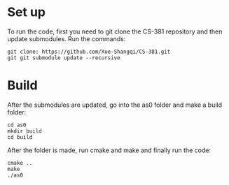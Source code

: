 # Set up
To run the code, first you need to git clone the CS-381 repository and then update submodules. Run the commands:
```
git clone: https://github.com/Xue-Shangqi/CS-381.git
git git submodule update --recursive
```

# Build
After the submodules are updated, go into the as0 folder and make a build folder:
```
cd as0
mkdir build
cd build
```
After the folder is made, run cmake and make and finally run the code:
```
cmake ..
make
./as0
```
